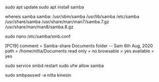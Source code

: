 sudo apt update
sudo apt install samba

whereis samba
samba: /usr/sbin/samba /usr/lib/samba /etc/samba /usr/share/samba /usr/share/man/man7/samba.7.gz /usr/share/man/man8/samba.8.gz

sudo nano /etc/samba/smb.conf

[PC19]
comment = Samba-share Documents folder -- Sam 6th Aug, 2020
path = /home/nitta/Documents
read only = no
browsable = yes
available = yes

sudo service smbd restart
sudo ufw allow samba

sudo smbpasswd -a nitta
kinesin

